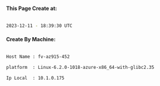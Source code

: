 
   
#### This Page Create at:

```bash

2023-12-11 - 18:39:30 UTC

```

#### Create By Machine:

```bash

Host Name : fv-az915-452

platform  : Linux-6.2.0-1018-azure-x86_64-with-glibc2.35

Ip Local  : 10.1.0.175

```

